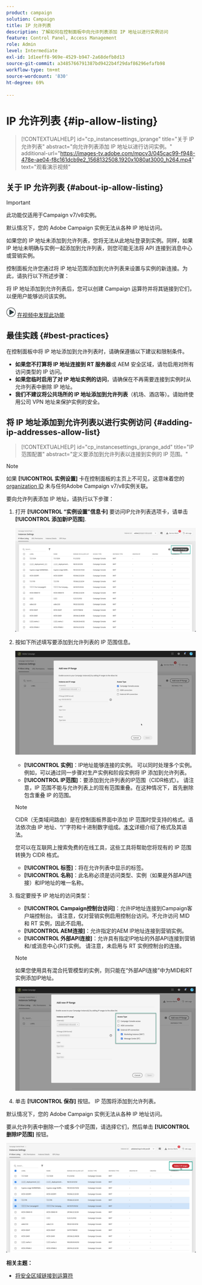 ```yaml
---
product: campaign
solution: Campaign
title: IP 允许列表
description: 了解如何在控制面板中向允许列表添加 IP 地址以进行实例访问
feature: Control Panel, Access Management
role: Admin
level: Intermediate
exl-id: 1d1eeff8-969e-4529-b947-2a68defb8d13
source-git-commit: a3485766791387bd9422b4f29daf86296efafb98
workflow-type: tm+mt
source-wordcount: '830'
ht-degree: 69%

---
```


# IP 允许列表 {#ip-allow-listing}

>[!CONTEXTUALHELP]
>id="cp_instancesettings_iprange"
>title="关于 IP 允许列表"
>abstract="向允许列表添加 IP 地址以进行访问实例。"
>additional-url="https://images-tv.adobe.com/mpcv3/045cac99-f948-478e-ae04-f8c161dcb9e2_1568132508.1920x1080at3000_h264.mp4" text="观看演示视频"

## 关于 IP 允许列表 {#about-ip-allow-listing}

>[!IMPORTANT]
>
>此功能仅适用于Campaign v7/v8实例。

默认情况下，您的 Adobe Campaign 实例无法从各种 IP 地址访问。

如果您的 IP 地址未添加到允许列表，您将无法从此地址登录到实例。同样，如果 IP 地址未明确与实例一起添加到允许列表，则您可能无法将 API 连接到消息中心或营销实例。

控制面板允许您通过将 IP 地址范围添加到允许列表来设置与实例的新连接。为此，请执行以下所述步骤：

将 IP 地址添加到允许列表后，您可以创建 Campaign 运算符并将其链接到它们，以便用户能够访问该实例。

![](assets/do-not-localize/how-to-video.png) [在视频中发现此功能](https://experienceleague.adobe.com/docs/campaign-classic-learn/control-panel/instance-settings/ip-allow-listing.html#instance-settings)

## 最佳实践 {#best-practices}

在控制面板中将 IP 地址添加到允许列表时，请确保遵循以下建议和限制条件。

* **如果您不打算将 IP 地址连接到 RT 服务器**&#x200B;或 AEM 安全区域，请勿启用对所有访问类型的 IP 访问。
* **如果您临时启用了对 IP 地址实例的访问**，请确保在不再需要连接到实例时从允许列表中删除 IP 地址。
* **我们不建议将公共场所的 IP 地址添加到允许列表**（机场、酒店等）。请始终使用公司 VPN 地址来保护实例的安全。

## 将 IP 地址添加到允许列表以进行实例访问 {#adding-ip-addresses-allow-list}

>[!CONTEXTUALHELP]
>id="cp_instancesettings_iprange_add"
>title="IP 范围配置"
>abstract="定义要添加到允许列表以连接到实例的 IP 范围。"

>[!NOTE]
>
>如果 **[!UICONTROL 实例设置]** 卡在控制面板的主页上不可见，这意味着您的 [organization ID](https://experienceleague.adobe.com/docs/core-services/interface/administration/organizations.html?lang=zh-Hans) 未与任何Adobe Campaign v7/v8实例关联。

要向允许列表添加 IP 地址，请执行以下步骤：

1. 打开 **[!UICONTROL “实例设置”信息卡]** 要访问IP允许列表选项卡，请单击 **[!UICONTROL 添加新IP范围]**.



   ![](assets/ip_whitelist_list1.png)

1. 按如下所述填写要添加到允许列表的 IP 范围信息。

   ![](assets/ip_whitelist_add1.png)

   * **[!UICONTROL 实例]**：IP地址能够连接的实例。 可以同时处理多个实例。例如，可以通过同一步骤对生产实例和阶段实例将 IP 添加到允许列表。
   * **[!UICONTROL IP范围]**：要添加到允许列表的IP范围（CIDR格式）。 请注意，IP 范围不能与允许列表上的现有范围重叠。在这种情况下，首先删除包含重叠 IP 的范围。

   >[!NOTE]
   >
   >CIDR（无类域间路由）是在控制面板界面中添加 IP 范围时受支持的格式。语法依次由 IP 地址、“/”字符和十进制数字组成。[本文](https://whatismyipaddress.com/cidr)详细介绍了格式及其语法。
   >
   >您可以在互联网上搜索免费的在线工具，这些工具将帮助您将现有的 IP 范围转换为 CIDR 格式。

   * **[!UICONTROL 标签]**：将在允许列表中显示的标签。
   * **[!UICONTROL 名称]**：此名称必须是访问类型、实例（如果是外部API连接）和IP地址的唯一名称。

1. 指定要授予 IP 地址的访问类型：

   * **[!UICONTROL Campaign控制台访问]**：允许IP地址连接到Campaign客户端控制台。 请注意，仅对营销实例启用控制台访问。不允许访问 MID 和 RT 实例，因此不启用。
   * **[!UICONTROL AEM连接]**：允许指定的AEM IP地址连接到营销实例。
   * **[!UICONTROL 外部API连接]**：允许具有指定IP地址的外部API连接到营销和/或消息中心(RT)实例。 请注意，未启用与 RT 实例控制台的连接。

   >[!NOTE]
   >
   >如果您使用具有混合托管模型的实例，则只能在“外部API连接”中为MID和RT实例添加IP地址。

   ![](assets/ip_whitelist_acesstype.png)

1. 单击 **[!UICONTROL 保存]** 按钮。 IP 范围将添加到允许列表。

   <!--![](assets/ip_whitelist_added.png)-->

默认情况下，您的 Adobe Campaign 实例无法从各种 IP 地址访问。

要从允许列表中删除一个或多个IP范围，请选择它们，然后单击 **[!UICONTROL 删除IP范围]** 按钮。

![](assets/ip_whitelist_delete.png)

**相关主题：**

* [将安全区域链接到运算符](https://experienceleague.adobe.com/docs/campaign-classic/using/installing-campaign-classic/additional-configurations/security-zones.html#linking-a-security-zone-to-an-operator)
